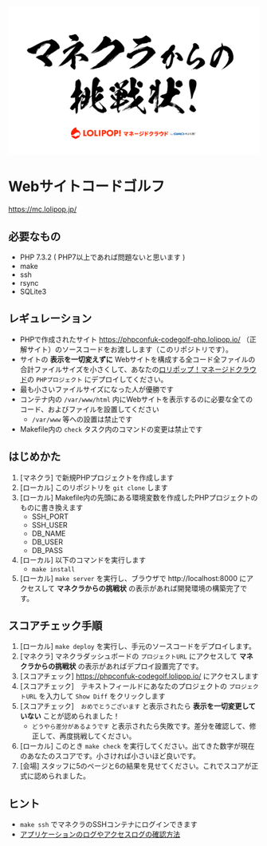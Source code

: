 ![img](mc.png)

# Webサイトコードゴルフ

https://mc.lolipop.jp/

## 必要なもの

- PHP 7.3.2 ( PHP7以上であれば問題ないと思います )
- make
- ssh
- rsync
- SQLite3

## レギュレーション

- PHPで作成されたサイト https://phpconfuk-codegolf-php.lolipop.io/ （正解サイト）のソースコードをお渡しします（このリポジトリです）。
- サイトの **表示を一切変えずに** Webサイトを構成する全コード全ファイルの合計ファイルサイズを小さくして、あなたの[ロリポップ！マネージドクラウド](https://mc.lolipop.jp/)の `PHPプロジェクト` にデプロイしてください。
- 最も小さいファイルサイズになった人が優勝です
- コンテナ内の `/var/www/html` 内にWebサイトを表示するのに必要な全てのコード、およびファイルを設置してください
    - `/var/www` 等への設置は禁止です
- Makefile内の `check` タスク内のコマンドの変更は禁止です

## はじめかた

1. [マネクラ] で新規PHPプロジェクトを作成します
1. [ローカル] このリポジトリを `git clone` します
2. [ローカル] Makefile内の先頭にある環境変数を作成したPHPプロジェクトのものに書き換えます
    - SSH_PORT
    - SSH_USER
    - DB_NAME
    - DB_USER
    - DB_PASS
3. [ローカル] 以下のコマンドを実行します
    - `make install`
4. [ローカル] `make server` を実行し、ブラウザで http://localhost:8000 にアクセスして **マネクラからの挑戦状** の表示があれば開発環境の構築完了です。

## スコアチェック手順

1. [ローカル] `make deploy` を実行し、手元のソースコードをデプロイします。
2. [マネクラ] マネクラダッシュボードの `プロジェクトURL` にアクセスして **マネクラからの挑戦状** の表示があればデプロイ設置完了です。
3. [スコアチェック] https://phpconfuk-codegolf.lolipop.io/ にアクセスします
4. [スコアチェック]　テキストフィールドにあなたのプロジェクトの `プロジェクトURL` を入力して `Show Diff` をクリックします
5. [スコアチェック]　`おめでとうございます` と表示されたら **表示を一切変更していない** ことが認められました！
    - `どうやら差分があるようです` と表示されたら失敗です。差分を確認して、修正して、再度挑戦してください。
6. [ローカル] このとき `make check` を実行してください。出てきた数字が現在のあなたのスコアです。小さければ小さいほど良いです。
7. [会場] スタッフに5のページと6の結果を見せてください。これでスコアが正式に認められました。

## ヒント

- `make ssh` でマネクラのSSHコンテナにログインできます
- [アプリケーションのログやアクセスログの確認方法](https://mclolipop.zendesk.com/hc/ja/articles/360022532394-%E3%82%A2%E3%83%97%E3%83%AA%E3%82%B1%E3%83%BC%E3%82%B7%E3%83%A7%E3%83%B3%E3%81%AE%E3%83%AD%E3%82%B0%E3%82%84%E3%82%A2%E3%82%AF%E3%82%BB%E3%82%B9%E3%83%AD%E3%82%B0%E3%81%AE%E7%A2%BA%E8%AA%8D%E6%96%B9%E6%B3%95)
